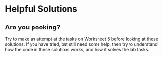 # Helpful Solutions

## Are you peeking?

Try to make an attempt at the tasks on Worksheet 5 before looking at these solutions. If you have tried, but still need some help, then try to understand how the code in these solutions works, and how it solves the lab tasks.
